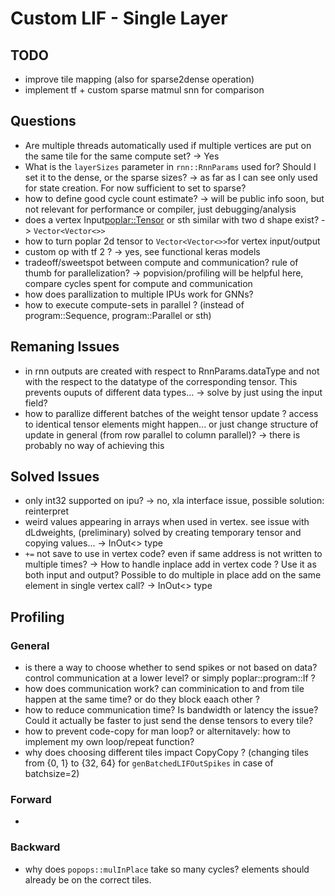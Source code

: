 # Custom LIF - Single Layer

## TODO

* improve tile mapping (also for sparse2dense operation)
* implement tf + custom sparse matmul snn for comparison

## Questions

* Are multiple threads automatically used if multiple vertices are put on the same tile for the same compute set?
-> Yes
* What is the `layerSizes` parameter in `rnn::RnnParams` used for? Should I set it to the dense, or the sparse sizes?
-> as far as I can see only used for state creation. For now sufficient to set to sparse?
* how to define good cycle count estimate?
-> will be public info soon, but not relevant for performance or compiler, just debugging/analysis
* does a vertex Input<poplar::Tensor> or sth similar with two d shape exist?
-> `Vector<Vector<>>`
* how to turn poplar 2d tensor to `Vector<Vector<>>`for vertex input/output
* custom op with tf 2 ?
-> yes, see functional keras models
* tradeoff/sweetspot between compute and communication? rule of thumb for parallelization?
-> popvision/profiling will be helpful here, compare cycles spent for compute and communication
* how does parallization to multiple IPUs work for GNNs?
* how to execute compute-sets in parallel ? (instead of program::Sequence, program::Parallel or sth)

## Remaning Issues

* in rnn outputs are created with respect to RnnParams.dataType and not with the respect to the datatype of the corresponding tensor. This prevents ouputs of different data types... -> solve by just using the input field?
* how to parallize different batches of the weight tensor update ? access to identical tensor elements might happen... or just change structure of update in general (from row parallel to column parallel)?
-> there is probably no way of achieving this

## Solved Issues

* only int32 supported on ipu?
-> no, xla interface issue, possible solution: reinterpret
* weird values appearing in arrays when used in vertex. see issue with dLdweights, (preliminary) solved by creating temporary tensor and copying values...
-> InOut<> type
* `+=` not save to use in vertex code? even if same address is not written to multiple times? -> How to handle inplace add in vertex code ? Use it as both input and output? Possible to do multiple in place add on the same element in single vertex call?
-> InOut<> type


## Profiling

### General


* is there a way to choose whether to send spikes or not based on data? control communication at a lower level? or simply poplar::program::If ?
* how does communication work? can comminication to and from tile happen at the same time? or do they block eaach other ?
* how to reduce communication time? Is bandwidth or latency the issue? Could it actually be faster to just send the dense tensors to every tile?
* how to prevent code-copy for man loop? or alternitavely: how to implement my own loop/repeat function?
* why does choosing different tiles impact CopyCopy ? (changing tiles from {0, 1} to {32, 64} for `genBatchedLIFOutSpikes` in case of batchsize=2)


### Forward

* 

### Backward

* why does `popops::mulInPlace` take so many cycles? elements should already be on the correct tiles.


